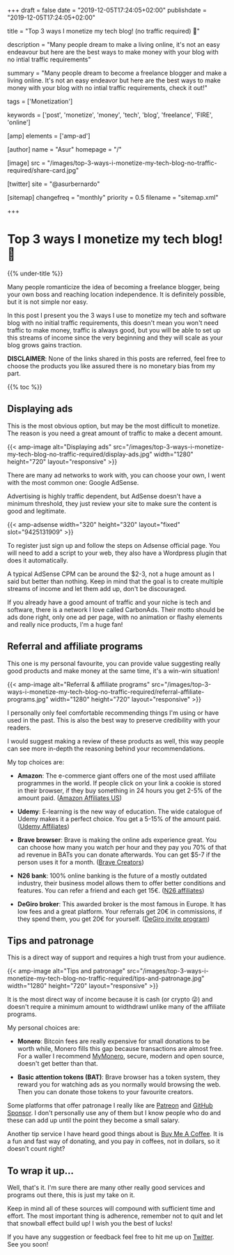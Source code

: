 +++
draft = false
date = "2019-12-05T17:24:05+02:00"
publishdate = "2019-12-05T17:24:05+02:00"

title = "Top 3 ways I monetize my tech blog! (no traffic required) 💸"

description = "Many people dream to make a living online, it's not an easy endeavour but here are the best ways to make money with your blog with no intial traffic requirements"

summary = "Many people dream to become a freelance blogger and make a living online. It's not an easy endeavor but here are the best ways to make money with your blog with no intial traffic requirements, check it out!"

tags = ['Monetization']

keywords = ['post', 'monetize', 'money', 'tech', 'blog', 'freelance', 'FIRE', 'online']

[amp]
    elements = ['amp-ad']

[author]
    name = "Asur"
    homepage = "/"

[image]
    src = "/images/top-3-ways-i-monetize-my-tech-blog-no-traffic-required/share-card.jpg"

[twitter]
    site = "@asurbernardo"

[sitemap]
  changefreq = "monthly"
  priority = 0.5
  filename = "sitemap.xml"

+++

# Top 3 ways I monetize my tech blog! 💸

{{% under-title %}}

Many people romanticize the idea of becoming a freelance blogger, being your own boss and reaching location independence. It is definitely possible, but it is not simple nor easy.

In this post I present you the 3 ways I use to monetize my tech and software blog with no initial traffic requirements, this doesn't mean you won't need traffic to make money, traffic is always good, but you will be able to set up this streams of income since the very beginning and they will scale as your blog grows gains traction.

**DISCLAIMER**: None of the links shared in this posts are referred, feel free to choose the products you like assured there is no monetary bias from my part.

{{% toc %}}

## Displaying ads

This is the most obvious option, but may be the most difficult to monetize. The reason is you need a great amount of traffic to make a decent amount.

{{< amp-image
    alt="Displaying ads"
    src="/images/top-3-ways-i-monetize-my-tech-blog-no-traffic-required/display-ads.jpg"
    width="1280"
    height="720"
    layout="responsive" >}}

There are many ad networks to work with, you can choose your own, I went with the most common one: Google AdSense.

Advertising is highly traffic dependent, but AdSense doesn't have a minimum threshold, they just review your site to make sure the content is good and legitimate.

{{< amp-adsense
    width="320"
    height="320"
    layout="fixed"
    slot="9425131909" >}}

To register just sign up and follow the steps on Adsense official page. You will need to add a script to your web, they also have a Wordpress plugin that does it automatically.

A typical AdSense CPM can be around the $2-3, not a huge amount as I said but better than nothing. Keep in mind that the goal is to create multiple streams of income and let them add up, don't be discouraged.

If you already have a good amount of traffic and your niche is tech and software, there is a network I love called CarbonAds. Their motto should be ads done right, only one ad per page, with no animation or flashy elements and really nice products, I'm a huge fan!

## Referral and affiliate programs

This one is my personal favourite, you can provide value suggesting really good products and make money at the same time, it's a win-win situation!

{{< amp-image
    alt="Referral & affiliate programs"
    src="/images/top-3-ways-i-monetize-my-tech-blog-no-traffic-required/referral-affiliate-programs.jpg"
    width="1280"
    height="720"
    layout="responsive" >}}

I personally only feel comfortable recommending things I'm using or have used in the past. This is also the best way to preserve credibility with your readers.

I would suggest making a review of these products as well, this way people can see more in-depth the reasoning behind your recommendations.

My top choices are:

- **Amazon**: The e-commerce giant offers one of the most used affiliate programmes in the world. If people click on your link a cookie is stored in their browser, if they buy something in 24 hours you get 2-5% of the amount paid. ([Amazon Affiliates US](https://affiliate-program.amazon.com/))

- **Udemy**: E-learning is the new way of education. The wide catalogue of Udemy makes it a perfect choice. You get a 5-15% of the amount paid. ([Udemy Affiliates](https://www.udemy.com/affiliate/))

- **Brave browser**: Brave is making the online ads experience great. You can choose how many you watch per hour and they pay you 70% of that ad revenue in BATs you can donate afterwards. You can get $5-7 if the person uses it for a month. ([Brave Creators](https://publishers.basicattentiontoken.org/))

- **N26 bank**: 100% online banking is the future of a mostly outdated industry, their business model allows them to offer better conditions and features. You can refer a friend and each get 15€. ([N26 affiliates](https://n26.com/en-es/affiliate))

- **DeGiro broker**: This awarded broker is the most famous in Europe. It has low fees and a great platform. Your referrals get 20€ in commissions, if they spend them, you get 20€ for yourself. ([DeGiro invite program](https://www.degiro.ie/member-get-member/earn-20e-in-transaction-credit.html))

## Tips and patronage

This is a direct way of support and requires a high trust from your audience.

{{< amp-image
    alt="Tips and patronage"
    src="/images/top-3-ways-i-monetize-my-tech-blog-no-traffic-required/tips-and-patronage.jpg"
    width="1280"
    height="720"
    layout="responsive" >}}

It is the most direct way of income because it is cash (or crypto 😜) and doesn't require a minimum amount to widthdrawl unlike many of the affiliate programs.

My personal choices are:

 - **Monero**: Bitcoin fees are really expensive for small donations to be worth while, Monero fills this gap because transactions are almost free. For a waller I recommend [MyMonero](https://mymonero.com/), secure, modern and open source, doesn't get better than that.

 - **Basic attention tokens (BAT)**: Brave browser has a token system, they reward you for watching ads as you normally would browsing the web. Then you can donate those tokens to your favourite creators.

 Some platforms that offer patronage I really like are [Patreon](https://www.patreon.com/) and [GitHub Sponsor](https://github.com/sponsors). I don't personally use any of them but I know people who do and these can add up until the point they become a small salary.

 Another tip service I have heard good things about is [Buy Me A Coffee](https://www.buymeacoffee.com/). It is a fun and fast way of donating, and you pay in coffees, not in dollars, so it doesn't count right?

## To wrap it up...

Well, that's it. I'm sure there are many other really good services and programs out there, this is just my take on it.

Keep in mind all of these sources will compound with sufficient time and effort. The most important thing is adherence, remember not to quit and let that snowball effect build up! I wish you the best of lucks!

If you have any suggestion or feedback feel free to hit me up on [Twitter](https://twitter.com/asurbernardo). See you soon!